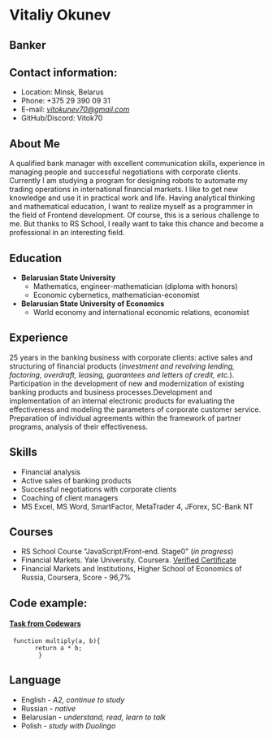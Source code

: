 # **Vitaliy Okunev**
## Banker
## **Contact information**:

+ Location: Minsk, Belarus 
+ Phone: +375 29 390 09 31
+ E-mail: *vitokunev70@gmail.com*
+ GitHub/Discord: Vitok70

## **About Me**

A qualified bank manager with excellent communication skills, experience in managing people and successful negotiations with corporate clients. 
Currently I am studying a program for designing robots to automate my trading operations in international financial markets. I like to get new knowledge and use it in practical work and life. 
Having analytical thinking and mathematical education, I want to realize myself as a programmer in the field of Frontend development. Of course, this is a serious challenge to me. But thanks to RS School, I really want to take this chance and become a professional in an interesting field.

## **Education**

+ **Belarusian State University**
  + Mathematics, engineer-mathematician (diploma with honors)
  + Economic cybernetics, mathematician-economist
+ **Belarusian State University of Economics**
  + World economy and international economic relations, economist

## **Experience**

25 years in the banking business with corporate clients: active sales and structuring of financial products (*investment and revolving lending, factoring, overdraft, leasing, guarantees and letters of credit, etc.*). Participation in the development of new and modernization of existing banking products and business processes.Development and implementation of an internal electronic products for evaluating the effectiveness and modeling the parameters of corporate customer service. Preparation of individual agreements within the framework of partner programs, analysis of their effectiveness.

## **Skills**

+ Financial analysis
+ Active sales of banking products
+ Successful negotiations with corporate clients
+ Coaching of client managers
+ MS Excel, MS Word, SmartFactor, MetaTrader 4, JForex, SC-Bank NT

## **Courses**

+ RS School Course "JavaScript/Front-end. Stage0" (*in progress*)
+ Financial Markets. Yale University. Coursera. 
  [Verified Certificate](https://www.coursera.org/account/accomplishments/verify/XG45YL4L64)
+ Financial Markets and Institutions, Higher School of Economics of Russia, Coursera, Score - 96,7%

## **Code example:**

#### [Task from Codewars](https://www.codewars.com/kata/50654ddff44f800200000004/train/javascript)

~~~
 function multiply(a, b){
       return a * b;
        }
~~~

## **Language**

+ English - *A2, continue to study* 
+ Russian - *native*
+ Belarusian - *understand, read, learn to talk*
+ Polish - *study with Duolingo*

